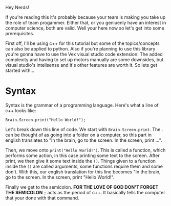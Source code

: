 Hey Nerds!

If you're reading this it's probably because your team is making you take up the role of team progammer. Either that, or you geniuenly have an interest in computer science, both are valid. Well your here now so let's get into some prerequisites. 

First off, I'll be using c++ for this tutorial but some of the topics/concepts can also be applied to python. Also if you're planning to use this library you're gonna have to use the Vex visual studio code extension. The added complexity and having to set up motors manually are some downsides, but visual studio's intelisense and it's other features are worth it. So lets get started with...

# Syntax

Syntax is the grammar of a programming language. Here's what a line of c++ looks like:  

`Brain.Screen.print("Hello World!");`  

Let's break down this line of code. We start with `Brain.Screen.print`. The . can be thought of as going into a folder on a computer, so this part in english translates to "In the brain, go to the screen. In the screen, print ...". 

Then, we move onto `print("Hello World!")`. This is called a function, which performs some action, in this case printing some text to the screen. After print, we then give it some text inside the `()`. Things given to a function inside the `()` are called arguments, some functions require them and some don't. With this, our english translation for this line becomes "In the brain, go to the screen. In the screen, print "Hello World!".

Finally we get to the semicolon. **FOR THE LOVE OF GOD DON'T FORGET THE SEMICOLON**  `;` acts as the period of c++. It basically tells the computer that your done with that command.
